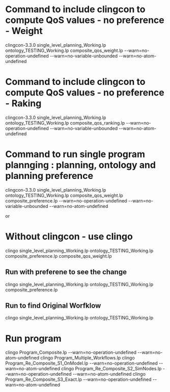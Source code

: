 # Command to include clingcon to compute QoS values - no preference - Weight
clingcon-3.3.0 single_level_planning_Working.lp ontology_TESTING_Working.lp composite_qos_weight.lp --warn=no-operation-undefined --warn=no-variable-unbounded --warn=no-atom-undefined

# Command to include clingcon to compute QoS values - no preference - Raking
clingcon-3.3.0 single_level_planning_Working.lp ontology_TESTING_Working.lp composite_qos_ranking.lp --warn=no-operation-undefined --warn=no-variable-unbounded --warn=no-atom-undefined

# Command to run single program plannging : planning, ontology and planning preference
clingcon-3.3.0 single_level_planning_Working.lp ontology_TESTING_Working.lp composite_qos_weight.lp composite_preference.lp --warn=no-operation-undefined --warn=no-variable-unbounded --warn=no-atom-undefined

or

# Without clingcon - use clingo
clingo single_level_planning_Working.lp ontology_TESTING_Working.lp  composite_preference.lp composite_qos_weight.lp

## Run with preferene to see the change
clingo single_level_planning_Working.lp ontology_TESTING_Working.lp  composite_preference.lp

## Run to find Original Worfklow
clingo single_level_planning_Working.lp ontology_TESTING_Working.lp

# Run program
clingo Program_Composite.lp --warn=no-operation-undefined --warn=no-atom-undefined
clingo Program_Multiple_Workflows.lp
clingo Program_Re_Composite_S1_OnModel.lp --warn=no-operation-undefined --warn=no-atom-undefined
clingo Program_Re_Composite_S2_SimNodes.lp --warn=no-operation-undefined --warn=no-atom-undefined
clingo Program_Re_Composite_S3_Exact.lp --warn=no-operation-undefined --warn=no-atom-undefined

